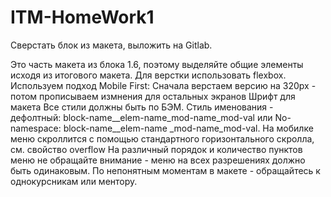 # ITM-HomeWork1

Сверстать блок из макета, выложить на Gitlab.

Это часть макета из блока 1.6, поэтому выделяйте общие элементы исходя из итогового макета.
Для верстки использовать flexbox.
Используем подход Mobile First: Сначала верстаем версию на 320px - потом прописываем измнения для остальных экранов
Шрифт для макета
Все стили должны быть по БЭМ. Стиль именования - дефолтный: block-name__elem-name_mod-name_mod-val или No-namespace: block-name__elem-name _mod-name_mod-val.
На мобилке меню скроллится с помощью стандартного горизонтального скролла, см. свойство overflow
На различный порядок и количество пунктов меню не обращайте внимание - меню на всех разрешениях должно быть одинаковым. По непонятным моментам в макете - обращайтесь к однокурсникам или ментору.